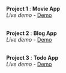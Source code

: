 **Project 1** : **Movie App**
<br> 
*Live demo* - [Demo](https://milestone-exam-2.vercel.app/)
<br> 
<br> 

**Project 2** : **Blog App**
<br> 
*Live demo* - [Demo](https://milestone-exam-2-z615.vercel.app/)
<br> 
<br> 

**Project 3** : **Todo App**
<br> 
*Live demo* - [Demo](https://todo-lime-nine.vercel.app/)
<br> 
